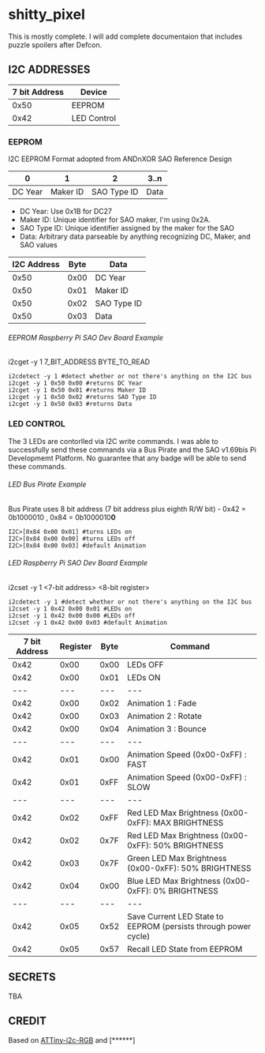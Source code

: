 # shitty_pixel
This is mostly complete. I will add complete documentaion that includes puzzle spoilers after Defcon. 

## I2C ADDRESSES

7 bit Address | Device
--- | ---
0x50 | EEPROM
0x42 | LED Control

### EEPROM

I2C EEPROM Format adopted from ANDnXOR SAO Reference Design

0 | 1 | 2 | 3..n
--- | --- | --- | ---
DC Year | Maker ID | SAO Type ID | Data

* DC Year: Use 0x1B for DC27
* Maker ID: Unique identifier for SAO maker, I'm using 0x2A.
* SAO Type ID: Unique identifier assigned by the maker for the SAO
* Data: Arbitrary data parseable by anything recognizing DC, Maker, and SAO values

I2C Address | Byte | Data
--- | --- | --- 
0x50 | 0x00 | DC Year
0x50 | 0x01| Maker ID
0x50 | 0x02| SAO Type ID
0x50 | 0x03| Data

###### EEPROM Raspberry Pi SAO Dev Board Example
i2cget -y 1 7_BIT_ADDRESS BYTE_TO_READ
```
i2cdetect -y 1 #detect whether or not there's anything on the I2C bus
i2cget -y 1 0x50 0x00 #returns DC Year
i2cget -y 1 0x50 0x01 #returns Maker ID
i2cget -y 1 0x50 0x02 #returns SAO Type ID
i2cget -y 1 0x50 0x03 #returns Data
```



### LED CONTROL

The 3 LEDs are contorlled via I2C write commands. I was able to successfully send these commands via a Bus Pirate and the SAO v1.69bis Pi Developmemt Platform. No guarantee that any badge will be able to send these commands. 

###### LED Bus Pirate Example
Bus Pirate uses 8 bit address (7 bit address plus eighth R/W bit) - 0x42 = 0b1000010 , 0x84 = 0b1000010**0** 
```
I2C>[0x84 0x00 0x01] #turns LEDs on 
I2C>[0x84 0x00 0x00] #turns LEDs off
I2C>[0x84 0x00 0x03] #default Animation
```

###### LED Raspberry Pi SAO Dev Board Example
i2cset -y 1 <7-bit address> <8-bit register> <byte to be written>
```
i2cdetect -y 1 #detect whether or not there's anything on the I2C bus
i2cset -y 1 0x42 0x00 0x01 #LEDs on 
i2cset -y 1 0x42 0x00 0x00 #LEDs off
i2cset -y 1 0x42 0x00 0x03 #default Animation
```

7 bit Address | Register | Byte | Command
--- | --- | --- | ---
0x42 | 0x00 | 0x00 | LEDs OFF
0x42 | 0x00 | 0x01 | LEDs ON
--- | --- | --- | ---
0x42 | 0x00 | 0x02 | Animation 1 : Fade
0x42 | 0x00 | 0x03 | Animation 2 : Rotate
0x42 | 0x00 | 0x04 | Animation 3 : Bounce
--- | --- | --- | ---
0x42 | 0x01 | 0x00 | Animation Speed (0x00-0xFF) : FAST
0x42 | 0x01 | 0xFF | Animation Speed (0x00-0xFF) : SLOW
--- | --- | --- | ---
0x42 | 0x02 | 0xFF | Red LED Max Brightness (0x00-0xFF): MAX BRIGHTNESS
0x42 | 0x02 | 0x7F | Red LED Max Brightness (0x00-0xFF): 50% BRIGHTNESS
0x42 | 0x03 | 0x7F | Green LED Max Brightness (0x00-0xFF): 50% BRIGHTNESS
0x42 | 0x04 | 0x00 | Blue LED Max Brightness (0x00-0xFF): 0% BRIGHTNESS
--- | --- | --- | ---
0x42 | 0x05 | 0x52 | Save Current LED State to EEPROM (persists through power cycle)
0x42 | 0x05 | 0x57 | Recall LED State from EEPROM

## SECRETS 
TBA

## CREDIT
Based on [ATTiny-i2c-RGB](https://github.com/G42makes/ATTiny-i2c-RGB)
and
[******]
